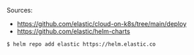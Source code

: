 Sources:

- https://github.com/elastic/cloud-on-k8s/tree/main/deploy
- https://github.com/elastic/helm-charts

```
$ helm repo add elastic https://helm.elastic.co
```
